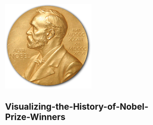 ![Alt text](https://github.com/bekuretsion/Visualizing-the-History-of-Nobel-Prize-Winners/blob/main/Nobel_Prize.png)
# Visualizing-the-History-of-Nobel-Prize-Winners
